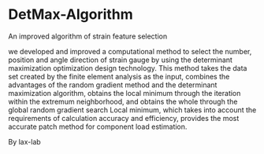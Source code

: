 # DetMax-Algorithm
An improved algorithm of strain feature selection


we developed and improved a computational method to select the number, 
position and angle direction of strain gauge by using the determinant 
maximization optimization design technology. This method takes the data 
set created by the finite element analysis as the input, combines the 
advantages of the random gradient method and the determinant maximization 
algorithm, obtains the local minimum through the iteration within the 
extremum neighborhood, and obtains the whole through the global random 
gradient search Local minimum, which takes into account the requirements 
of calculation accuracy and efficiency, provides the most accurate patch 
method for component load estimation.

By lax-lab
